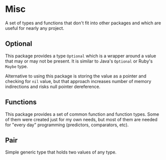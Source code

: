 # Misc

A set of types and functions that don't fit into other packages and which
are useful for nearly any project.

## Optional
This package provides a type `Optional` which is a wrapper around a value
that may or may not be present. 
It is similar to Java's `Optional` or Ruby's `Maybe` type.

Alternative to using this package is storing the value as a pointer and
checking for `nil` value, but that approach increases number of 
memory indirections and risks null pointer dereference.

## Functions
This package provides a set of common function and function types.
Some of them were created just for my own needs, but most of them
are needed for "every day" programming (predictors, comparators, etc).

## Pair
Simple generic type that holds two values of any type.
